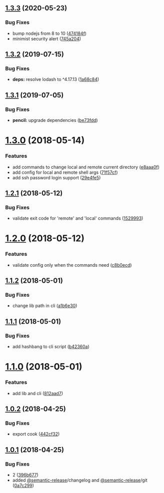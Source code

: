 ## [1.3.3](https://github.com/marcosbozzani/burguer/compare/v1.3.2...v1.3.3) (2020-05-23)


### Bug Fixes

* bump nodejs from 8 to 10 ([474184f](https://github.com/marcosbozzani/burguer/commit/474184fefc19448b75dbaee56d6fc4c49079630c))
* minimist security alert ([745a204](https://github.com/marcosbozzani/burguer/commit/745a204aa613bc226ddec4675a0393d71c8e7035))

## [1.3.2](https://github.com/marcosbozzani/burguer/compare/v1.3.1...v1.3.2) (2019-07-15)


### Bug Fixes

* **deps:** resolve lodash to ^4.17.13 ([1a68c84](https://github.com/marcosbozzani/burguer/commit/1a68c84))

## [1.3.1](https://github.com/marcosbozzani/burguer/compare/v1.3.0...v1.3.1) (2019-07-05)


### Bug Fixes

* **pencil:** upgrade dependencies ([be73fdd](https://github.com/marcosbozzani/burguer/commit/be73fdd))

<a name="1.3.0"></a>
# [1.3.0](https://github.com/marcosbozzani/burguer/compare/v1.2.1...v1.3.0) (2018-05-14)


### Features

* add commands to change local and remote current directory ([e8aaa0f](https://github.com/marcosbozzani/burguer/commit/e8aaa0f))
* add config for local and remote shell args ([71f57cf](https://github.com/marcosbozzani/burguer/commit/71f57cf))
* add ssh password login support ([29e4fe5](https://github.com/marcosbozzani/burguer/commit/29e4fe5))

<a name="1.2.1"></a>
## [1.2.1](https://github.com/marcosbozzani/burguer/compare/v1.2.0...v1.2.1) (2018-05-12)


### Bug Fixes

* validate exit code for 'remote' and 'local' commands ([1529993](https://github.com/marcosbozzani/burguer/commit/1529993))

<a name="1.2.0"></a>
# [1.2.0](https://github.com/marcosbozzani/burguer/compare/v1.1.2...v1.2.0) (2018-05-12)


### Features

* validate config only when the commands need ([c8b0ecd](https://github.com/marcosbozzani/burguer/commit/c8b0ecd))

<a name="1.1.2"></a>
## [1.1.2](https://github.com/marcosbozzani/burguer/compare/v1.1.1...v1.1.2) (2018-05-01)


### Bug Fixes

* change lib path in cli ([a1b6e30](https://github.com/marcosbozzani/burguer/commit/a1b6e30))

<a name="1.1.1"></a>
## [1.1.1](https://github.com/marcosbozzani/burguer/compare/v1.1.0...v1.1.1) (2018-05-01)


### Bug Fixes

* add hashbang to cli script ([b42360a](https://github.com/marcosbozzani/burguer/commit/b42360a))

<a name="1.1.0"></a>
# [1.1.0](https://github.com/marcosbozzani/burguer/compare/v1.0.2...v1.1.0) (2018-05-01)


### Features

* add lib and cli ([812aad7](https://github.com/marcosbozzani/burguer/commit/812aad7))

<a name="1.0.2"></a>
## [1.0.2](https://github.com/marcosbozzani/burguer/compare/v1.0.1...v1.0.2) (2018-04-25)


### Bug Fixes

* export cook ([442cf32](https://github.com/marcosbozzani/burguer/commit/442cf32))

<a name="1.0.1"></a>
## [1.0.1](https://github.com/marcosbozzani/burguer/compare/v1.0.0...v1.0.1) (2018-04-25)


### Bug Fixes

* 2 ([396b677](https://github.com/marcosbozzani/burguer/commit/396b677))
* added [@semantic-release](https://github.com/semantic-release)/changelog and [@semantic-release](https://github.com/semantic-release)/git ([0a7c299](https://github.com/marcosbozzani/burguer/commit/0a7c299))
